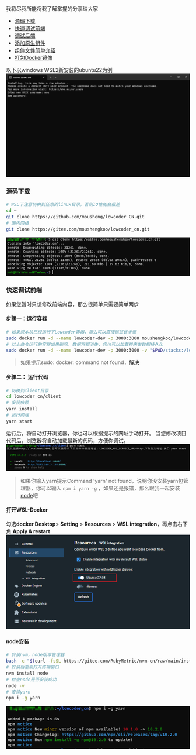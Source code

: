 
我将尽我所能将我了解掌握的分享给大家

* [源码下载](#源码下载)
* [快速调试前端](#快速调试前端)
* [调试后端](developer/debugBackendCode.md)
* [添加原生组件](developer/addComponent.md)
* [组件文件简单介绍](developer/component-file.md)
* [打包Docker镜像](developer/build-image.md)

以下以windows WSL2新安装的ubuntu22为例
![Alt text](../assets/image2.png)
### 源码下载

```bash
# WSL下注意切换到任意的linux目录，否则IO性能会很差
cd ~
git clone https://github.com/mousheng/lowcoder_CN.git
# 国内网络
git clone https://gitee.com/moushengkoo/lowcoder_cn.git

```
![Alt text](../assets/image-7.png)

### 快速调试前端

如果您暂时只想修改前端内容，那么很简单只需要简单两步
#### 步骤一：运行容器

```bash
# 如果您本机已经运行了Lowcoder容器，那么可以直接跳过该步骤
sudo docker run -d --name lowcoder-dev -p 3000:3000 moushengkoo/lowcoder_cn:latest
# 以上命令运行的容器如果删除，数据将都消失，您也可以加载卷来做数据持久化
sudo docker run -d --name lowcoder-dev -p 3000:3000 -v "$PWD/stacks:/lowcoder-stacks" moushengkoo/lowcoder_cn:latest
```
> 如果提示sudo: docker: command not found，[解决](#打开wsl-docker)

#### 步骤二： 运行代码

```bash
# 切换到client目录
cd lowcoder_cn/client
# 安装依赖
yarn install
# 运行前端
yarn start
```
运行后，将自动打开浏览器，你也可以根据提示的网址手动打开。
当您修改项目代码后，浏览器将自动加载最新的代码，方便你调试。
![Alt text](../assets/image-9.png)

> 如果你输入yarn提示Command 'yarn' not found，说明你没安装yarn包管理器，你可以输入 `npm i yarn -g` ，如果还是报错，那么跟我一起安装[node](#node安装)吧

#### 打开WSL-Docker
勾选**docker Desktop**> **Setting** > **Resources** > **WSL integration**，再点击右下角 **Apply & restart**
 ![Alt text](../assets/image-8.png)
#### node安装

```bash
# 安装nvm，node版本管理器
bash -c "$(curl -fsSL https://gitee.com/RubyMetric/nvm-cn/raw/main/install.sh)"
# 安装后重新打开终端窗口
nvm install node
# 检查node是否安装成功
node -v
# 安装yarn
npm i -g yarn
```
![Alt text](../assets/image-10.png)

